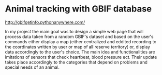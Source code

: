 # Animal tracking with GBIF database
http://gbifgetinfo.pythonanywhere.com/

In my project the main goal was to design a simple web page that will process data taken from a random GBIF's dataset and based on the user's commands either display a map (either centralized and eddited recording to the coordinates written by user or map of all reserve territory) or, display data accordingly to the user's choice. The main idea and functionalities are imitations of sensors that check heartbeat, blood pressure ect. Their update takes place accordingly to the categories that depend on problems and special needs of an animal.
